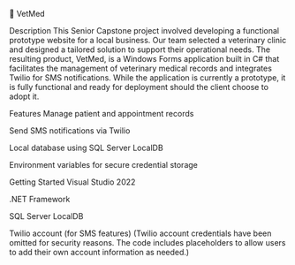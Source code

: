 🐾 VetMed


Description
This Senior Capstone project involved developing a functional prototype website for a local business.
Our team selected a veterinary clinic and designed a tailored solution to support their operational needs.
The resulting product, VetMed, is a Windows Forms application built in C# that facilitates the management of veterinary medical records and integrates Twilio for SMS notifications.
While the application is currently a prototype, it is fully functional and ready for deployment should the client choose to adopt it.

Features
Manage patient and appointment records

Send SMS notifications via Twilio

Local database using SQL Server LocalDB

Environment variables for secure credential storage

Getting Started
Visual Studio 2022

.NET Framework

SQL Server LocalDB

Twilio account (for SMS features)
(Twilio account credentials have been omitted for security reasons. The code includes placeholders to allow users to add their own account information as needed.)
